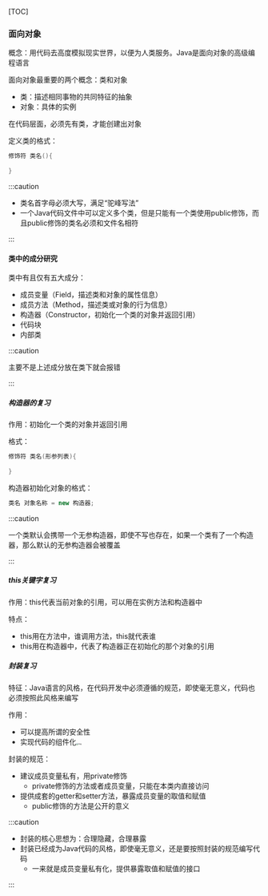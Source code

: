 [TOC]

### 面向对象

概念：用代码去高度模拟现实世界，以便为人类服务。Java是面向对象的高级编程语言



面向对象最重要的两个概念：类和对象

- 类：描述相同事物的共同特征的抽象
- 对象：具体的实例



在代码层面，必须先有类，才能创建出对象



定义类的格式：

```java
修饰符 类名(){
    
}
```





:::caution

- 类名首字母必须大写，满足“驼峰写法”
- 一个Java代码文件中可以定义多个类，但是只能有一个类使用public修饰，而且public修饰的类名必须和文件名相符

:::



#### 类中的成分研究

类中有且仅有五大成分：

- 成员变量（Field，描述类和对象的属性信息）
- 成员方法（Method，描述类或对象的行为信息）
- 构造器（Constructor，初始化一个类的对象并返回引用）
- 代码块
- 内部类



:::caution

主要不是上述成分放在类下就会报错

:::



##### 构造器的复习

作用：初始化一个类的对象并返回引用



格式：

```java
修饰符 类名(形参列表){
    
}
```

构造器初始化对象的格式：

```java
类名 对象名称 = new 构造器;
```



:::caution

一个类默认会携带一个无参构造器，即使不写也存在，如果一个类有了一个构造器，那么默认的无参构造器会被覆盖

:::



##### this关键字复习

作用：this代表当前对象的引用，可以用在实例方法和构造器中



特点：

- this用在方法中，谁调用方法，this就代表谁
- this用在构造器中，代表了构造器正在初始化的那个对象的引用



##### 封装复习

特征：Java语言的风格，在代码开发中必须遵循的规范，即使毫无意义，代码也必须按照此风格来编写



作用：

- 可以提高所谓的安全性
- 实现代码的组件化<img src="file:///C:\WINDOWS\TEMP\SGPicFaceTpBq\43076\2537D81C.png" alt="img" style="zoom:25%;" />



封装的规范：

- 建议成员变量私有，用private修饰
  - private修饰的方法或者成员变量，只能在本类内直接访问
- 提供成套的getter和setter方法，暴露成员变量的取值和赋值
  - public修饰的方法是公开的意义

:::caution

- 封装的核心思想为：合理隐藏，合理暴露
- 封装已经成为Java代码的风格，即使毫无意义，还是要按照封装的规范编写代码
  - 一来就是成员变量私有化，提供暴露取值和赋值的接口

:::